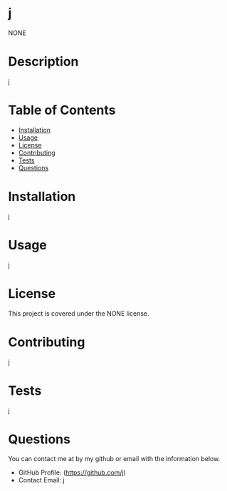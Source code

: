 
  # j
  NONE
  
  # Description
  j
  
  # Table of Contents 
  * [Installation](#Installation)
  * [Usage](#Usage)
  * [License](#License)
  * [Contributing](#Contributing)
  * [Tests](#Tests)
  * [Questions](#Questions)
      
  # Installation
  j
  
  # Usage
  j
  
  # License 
  This project is covered under the NONE license.
  
  
  # Contributing 
  j
  
  # Tests
  j
  
  # Questions 
  You can contact me at by my github or email with the information below.
  * GitHub Profile: (https://github.com/j)
  * Contact Email: j
  
  